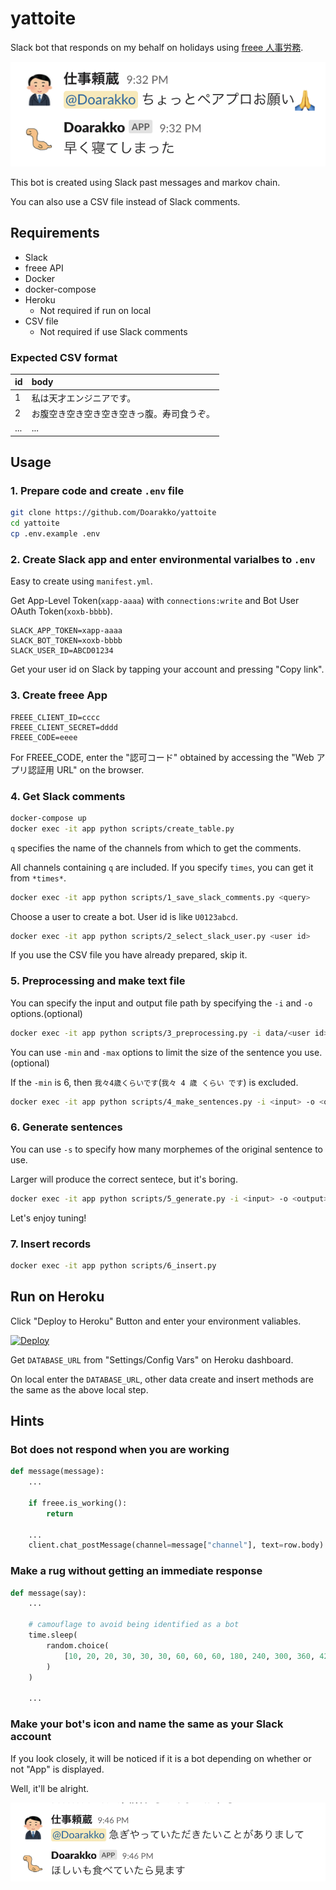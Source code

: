 # yattoite

Slack bot that responds on my behalf on holidays using [freee 人事労務](https://www.freee.co.jp/hr).

![example](./example.png)

This bot is created using Slack past messages and markov chain.

You can also use a CSV file instead of Slack comments.

## Requirements

- Slack
- freee API
- Docker
- docker-compose
- Heroku
  - Not required if run on local
- CSV file
  - Not required if use Slack comments

### Expected CSV format

| id  | body                                       |
| :-- | :----------------------------------------- |
| 1   | 私は天才エンジニアです。                   |
| 2   | お腹空き空き空き空き空きっ腹。寿司食うぞ。 |
| ... | ...                                        |

## Usage

### 1. Prepare code and create `.env` file

```sh
git clone https://github.com/Doarakko/yattoite
cd yattoite
cp .env.example .env
```

### 2. Create Slack app and enter environmental varialbes to `.env`

Easy to create using `manifest.yml`.

Get App-Level Token(`xapp-aaaa`) with `connections:write` and Bot User OAuth Token(`xoxb-bbbb`).

```
SLACK_APP_TOKEN=xapp-aaaa
SLACK_BOT_TOKEN=xoxb-bbbb
SLACK_USER_ID=ABCD01234
```

Get your user id on Slack by tapping your account and pressing "Copy link".

### 3. Create freee App

```
FREEE_CLIENT_ID=cccc
FREEE_CLIENT_SECRET=dddd
FREEE_CODE=eeee
```

For FREEE_CODE, enter the "認可コード" obtained by accessing the "Web アプリ認証用 URL" on the browser.

### 4. Get Slack comments

```sh
docker-compose up
docker exec -it app python scripts/create_table.py
```

`q` specifies the name of the channels from which to get the comments.

All channels containing `q` are included.
If you specify `times`, you can get it from `*times*`.

```sh
docker exec -it app python scripts/1_save_slack_comments.py <query>
```

Choose a user to create a bot.
User id is like `U0123abcd`.

```sh
docker exec -it app python scripts/2_select_slack_user.py <user id>
```

If you use the CSV file you have already prepared, skip it.

### 5. Preprocessing and make text file

You can specify the input and output file path by specifying the `-i` and `-o` options.(optional)

```sh
docker exec -it app python scripts/3_preprocessing.py -i data/<user id>_comments.csv
```

You can use `-min` and `-max` options to limit the size of the sentence you use.(optional)

If the `-min` is 6, then `我々4歳くらいです`(`我々 4 歳 くらい です`) is excluded.

```sh
docker exec -it app python scripts/4_make_sentences.py -i <input> -o <output> -min <minimum word count> -max <max word count>
```

### 6. Generate sentences

You can use `-s` to specify how many morphemes of the original sentence to use.

Larger will produce the correct sentece, but it's boring.

```sh
docker exec -it app python scripts/5_generate.py -i <input> -o <output> -n <count of generate sentences> -s <state size>
```

Let's enjoy tuning!

### 7. Insert records

```sh
docker exec -it app python scripts/6_insert.py
```

## Run on Heroku

Click "Deploy to Heroku" Button and enter your environment valiables.

[![Deploy](https://www.herokucdn.com/deploy/button.svg)](https://heroku.com/deploy)

Get `DATABASE_URL` from "Settings/Config Vars" on Heroku dashboard.

On local enter the `DATABASE_URL`, other data create and insert methods are the same as the above local step.

## Hints

### Bot does not respond when you are working

```python
def message(message):
    ...

    if freee.is_working():
        return

    ...
    client.chat_postMessage(channel=message["channel"], text=row.body)
```

### Make a rug without getting an immediate response

```python
def message(say):
    ...

    # camouflage to avoid being identified as a bot
    time.sleep(
        random.choice(
            [10, 20, 20, 30, 30, 30, 60, 60, 60, 180, 240, 300, 360, 420, 480, 540, 600]
        )
    )

    ...
```

### Make your bot's icon and name the same as your Slack account

If you look closely, it will be noticed if it is a bot depending on whether or not "App" is displayed.

Well, it'll be alright.

![example 1](./example1.png)
